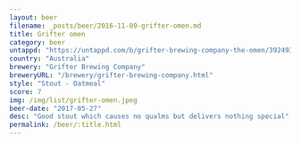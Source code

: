 ```yaml
---
layout: beer
filename: _posts/beer/2016-11-09-grifter-omen.md
title: Grifter omen
category: beer
untappd: "https://untappd.com/b/grifter-brewing-company-the-omen/392493"
country: "Australia"
brewery: "Grifter Brewing Company"
breweryURL: "/brewery/grifter-brewing-company.html"
style: "Stout - Oatmeal"
score: 7
img: /img/list/grifter-omen.jpeg
beer-date: "2017-05-27"
desc: "Good stout which causes no qualms but delivers nothing special"
permalink: /beer/:title.html
---
```

